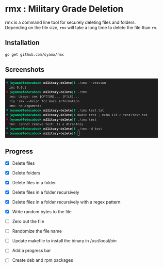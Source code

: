 # rmx : Military Grade Deletion
rmx is a command line tool for securely deleting files and folders. 
Depending on the file size, `rmx` will take a long time to delete the file than `rm`.

## Installation
```bash
go get github.com/oyamo/rmx

```

## Screenshots
![rmx](assets/Screenshot%20from%202022-10-21%2016-45-05.png)

## Progress
- [x] Delete files
- [x] Delete folders
- [x] Delete files in a folder
- [x] Delete files in a folder recursively
- [x] Delete files in a folder recursively with a regex pattern
- [x] Write random bytes to the file
- [ ] Zero out the file
- [ ] Randomize the file name
- [ ] Update makefile to install the binary in /usr/local/bin
- [ ] Add a progress bar
- [ ] Create deb and rpm packages

